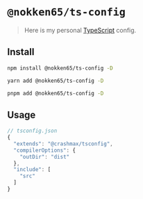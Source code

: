 # `@nokken65/ts-config`

> Here is my personal [TypeScript](https://www.typescriptlang.org/) config.

## Install

```sh
npm install @nokken65/ts-config -D
```

```sh
yarn add @nokken65/ts-config -D
```

```sh
pnpm add @nokken65/ts-config -D
```

## Usage

```js
// tsconfig.json
{
  "extends": "@crashmax/tsconfig",
  "compilerOptions": {
    "outDir": "dist"
  },
  "include": [
    "src"
  ]
}
```
